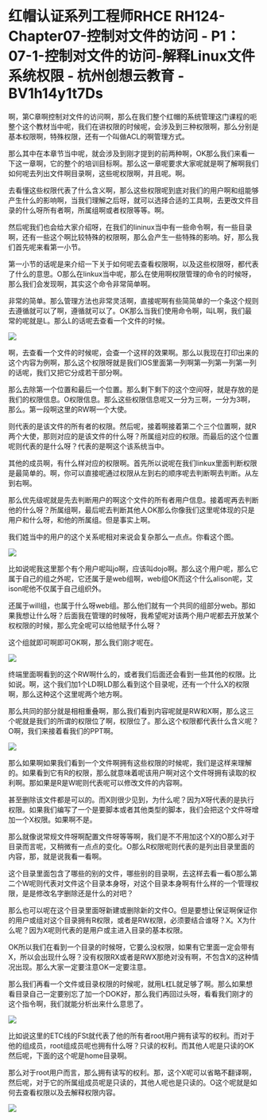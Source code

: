 # 红帽认证系列工程师RHCE RH124-Chapter07-控制对文件的访问 - P1：07-1-控制对文件的访问-解释Linux文件系统权限 - 杭州创想云教育 - BV1h14y1t7Ds

啊，第C章啊控制对文件的访问啊，那么在我们整个红帽的系统管理这门课程的呃整个这个教材当中呢，我们在讲权限的时候呢，会涉及到三种权限啊，那么分别是基本权限啊，特殊权限，还有一个叫做ACL的啊管理方式。

那么其中在本章节当中呢，就会涉及到刚才提到的前两种啊，OK那么我们来看一下这一章啊，它的整个的培训目标啊。那么这一章呢要求大家呢就是啊了解啊我们如何呢去列出文件啊目录啊，这些呢权限啊，并且呢。啊。

去看懂这些权限代表了什么含义啊，那么这些权限呢到底对我们的用户啊和组能够产生什么的影响啊，当我们理解之后呀，就可以选择合适的工具啊，去更改文件目录的什么呀所有者啊，所属组啊或者权限等等。啊。

然后呢我们也会给大家介绍呀，在我们的lininux当中有一些命令啊，有一些目录啊，还有一些这个啊比较特殊的权限啊，那么会产生一些特殊的影响。好，那么我们首先呢来看第一小节。

第一小节的话呢是来介绍一下关于如何呢去查看权限啊，以及这些权限呀，都代表了什么的意思。O那么在linkux当中呢，那么在使用啊权限管理的命令的时候呀，那么我们会发现啊，其实这个命令非常简单啊。

非常的简单。那么管理方法也非常灵活啊，直接呢啊有些简简单的一个条这个规则去遵循就可以了啊，遵循就可以了。OK那么当我们使用命令啊，叫L啊，我们最常的呢就是L。那么L的话呢去查看一个文件的时候。



![](img/329ee726a4b571ad5a0e63e98fe31fae_1.png)

啊，去查看一个文件的时候呢，会查一个这样的效果啊。那么以我现在打印出来的这个内容为例啊，那么这个权限呀就是我们IOS里面第一列啊第一列第一列第一列的话呢，我们又把它分成若干部分啊。

那么去除第一个位置和最后一个位置。那么剩下剩下的这个空间呀，就是存放的是我们的权限信息。O权限信息。那么这些权限信息呢又一分为三啊，一分为3啊，那么。第一段啊这里的RW啊一个大使。

则代表的是该文件的所有者的权限。然后呢，接着啊接着第二个三个位置啊，就R两个大使，那则对应的是该文件的什么呀？所属组对应的权限。而最后的这个位置呢则代表的是什么呀？代表的是啊这个该系统当中。

其他的成员啊，有什么样对应的权限啊。首先所以说呢在我们linkux里面判断权限是最简单的。啊，你可以直接呢通过权限从左到右的顺序呢去判断啊去判断。从左到右啊。

那么优先级呢就是先去判断用户的啊这个文件的所有者用户信息。接着呢再去判断他的什么呀？所属组啊，最后呢去判断其他人OK那么你像我们这里呢体现的只是用户和什么呀，和他的所属组。但是事实上啊。

我们姓当中的用户的这个关系呢相对来说会复杂那么一点点。你看这个图。

![](img/329ee726a4b571ad5a0e63e98fe31fae_3.png)

比如说呢我这里那个有个用户呢叫jo啊，应该叫dojo啊。那么这个用户呢，那么它属于自己的组之外呢，它还属于是web组啊，web组OK而这个什么alison呢，艾ison呢他不仅属于自己组织外。

还属于will组，也属于什么呀web组。那么他们就有一个共同的组部分web。那如果我想让什么呀？后面我在管理的时候呀，我希望呢对该两个用户呢都去开放某个权权限的时候，那么完全呢可以给他赋予什么呀？

这个组就即可啊即可OK啊，那么我们刚才呢在。

![](img/329ee726a4b571ad5a0e63e98fe31fae_5.png)

终端里面啊看到的这个RW啊什么的，或者我们后面还会看到一些其他的权限。比如说。啊，这个我们加1个LD啊LD那么看到这个目录呢，还有一个什么X的权限啊，那么这种这个这里呢两个地方啊。

那么共同的部分就是相相重叠啊，那么我们看到内容呢就是RW和X啊，那么这三个呢就是我们的所谓的权限位了啊，权限位了。那么这个权限都代表什么含义呢？O啊，我们来接着看我们的PPT啊。



![](img/329ee726a4b571ad5a0e63e98fe31fae_7.png)

那么如果啊如果我们看到一个文件啊拥有这些权限的时候呢，我们是这样来理解的。如果看到它有R的权限，那么就意味着呢该用户啊对这个文件呀拥有读取的权利啊。那如果是R是W呢则代表呢可以修改文件的内容啊。

甚至删除该文件都是可以的。而X则很少见到，为什么呢？因为X呀代表的是执行权限。如果我们编写了一个是要脚本或者其他类型的脚本，我们会把这个文件呀增加一个X权限。如果啊不是。

那么就像说常规文件呀啊配置文件呀等等啊，我们是不不用加这个X的O那么对于目录而言呢，又稍微有一点点的变化。O那么R权限呢则代表的是列出目录里面的内容，那，就是说我看一看啊。

这个目录里面包含了哪些的别的文件，哪些别的目录啊，去这样去看一看O那么第二个W呢则代表对文件这个目录本身呀，对这个目录本身啊有什么样的一个管理权限，是是修改名字删除还是什么的对吧？

那么也可以呢在这个目录里面呀新建或删除新的文件O。但是要想让保证啊保证你的用户或组对这个目录拥有R权限，或者是RW权限，必须要结合谁呀？X。X为什么呢？因为X呢则代表的是用户或主进入目录的基本权限。

OK所以我们在看到一个目录的时候呀，它要么没权限，如果有它里面一定会带有X，所以会出现什么呀？没有权限RX或者是RWX那绝对没有啊，不包含X的这种情况出现。那么大家一定要注意OK一定要注意。

那么我们再看一个文件或目录权限的时候呢，就用L杠L就足够了啊。那么如果想看目录自己一定要别忘了加一个DOK好，那么我们再回过头呀，看看我们刚才的这个指令啊，我们就能分析出来什么意思了。



![](img/329ee726a4b571ad5a0e63e98fe31fae_9.png)

比如说这里的ETC线的FSt就代表了他的所有者root用户拥有读写的权利。而对于他的组成员，root组成员呢也拥有什么呀？只读的权利。而其他人呢是只读的OK然后呢，下面的这个呢是home目录啊。

那么对于root用户而言，那么拥有读写的权利。那，这个X呢可以省略不翻译啊，然后呢，对于它的所属组成员呢是只读的，其他人呢也是只读的。O这个呢就是如何去查看权限以及去解释权限内容。



![](img/329ee726a4b571ad5a0e63e98fe31fae_11.png)